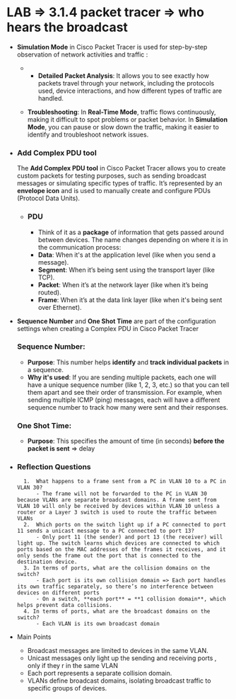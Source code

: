 
# LAB => 3.1.4 packet tracer => who hears the broadcast
  - **Simulation Mode** in Cisco Packet Tracer is used for step-by-step observation of network activities and traffic :
	  - - **Detailed Packet Analysis**: It allows you to see exactly how packets travel through your network, including the protocols used, device interactions, and how different types of traffic are handled.
    
	- **Troubleshooting**: In **Real-Time Mode**, traffic flows continuously, making it difficult to spot problems or packet behavior. In **Simulation Mode**, you can pause or slow down the traffic, making it easier to identify and troubleshoot network issues.

- ### Add Complex PDU tool
	The **Add Complex PDU tool** in Cisco Packet Tracer allows you to create custom packets for testing purposes, such as sending broadcast messages or simulating specific types of traffic. It’s represented by an **envelope icon** and is used to manually create and configure PDUs (Protocol Data Units).
	
	 - ### PDU
		 - Think of it as a **package** of information that gets passed around between devices. The name changes depending on where it is in the communication process:
		- **Data**: When it's at the application level (like when you send a message).
		- **Segment**: When it’s being sent using the transport layer (like TCP).
		- **Packet**: When it’s at the network layer (like when it’s being routed).
		- **Frame**: When it’s at the data link layer (like when it's being sent over Ethernet).


- **Sequence Number** and **One Shot Time**
		are part of the configuration settings when creating a Complex PDU in Cisco Packet Tracer
		
	### **Sequence Number**:
	- **Purpose**: This number helps **identify** and **track individual packets** in a sequence.
	- **Why it's used**: If you are sending multiple packets, each one will have a unique sequence number (like 1, 2, 3, etc.) so that you can tell them apart and see their order of transmission. For example, when sending multiple ICMP (ping) messages, each will have a different sequence number to track how many were sent and their responses.
	
	### **One Shot Time**:
	- **Purpose**: This specifies the amount of time (in seconds) **before the packet is sent**  => delay


- ### Reflection Questions
		1.  What happens to a frame sent from a PC in VLAN 10 to a PC in VLAN 30?
			- The frame will not be forwarded to the PC in VLAN 30 because VLANs are separate broadcast domains. A frame sent from VLAN 10 will only be received by devices within VLAN 10 unless a router or a Layer 3 switch is used to route the traffic between VLANs
		2.  Which ports on the switch light up if a PC connected to port 11 sends a unicast message to a PC connected to port 13?
			- Only port 11 (the sender) and port 13 (the receiver) will light up. The switch learns which devices are connected to which ports based on the MAC addresses of the frames it receives, and it only sends the frame out the port that is connected to the destination device.
		3. In terms of ports, what are the collision domains on the switch?
			- Each port is its own collision domain => Each port handles its own traffic separately, so there’s no interference between devices on different ports
			- On a switch, **each port** = **1 collision domain**, which helps prevent data collisions.
		4. In terms of ports, what are the broadcast domains on the switch?
			- Each VLAN is its own broadcast domain
- Main Points
	- Broadcast messages are limited to devices in the same VLAN.
	- Unicast messages only light up the sending and receiving ports , only if they r in the same VLAN
	- Each port represents a separate collision domain. 
	- VLANs define broadcast domains, isolating broadcast traffic to specific groups of devices.